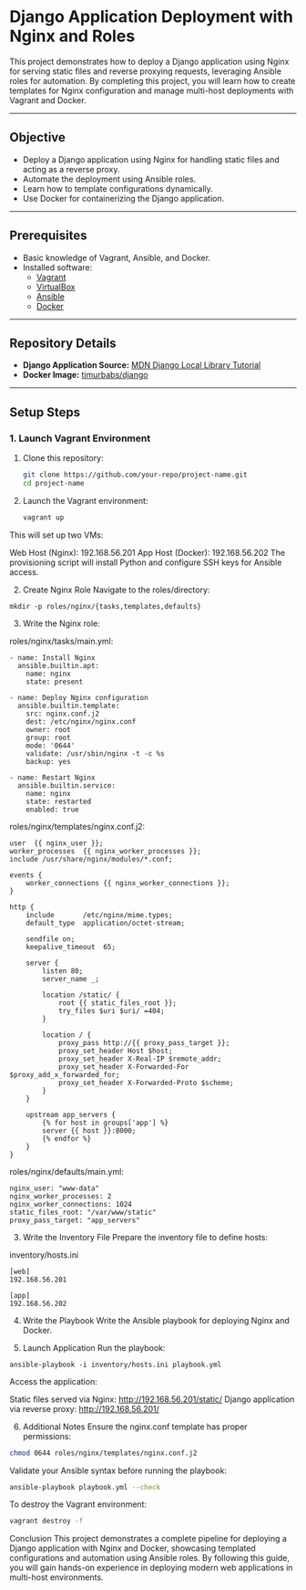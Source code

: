 # **Django Application Deployment with Nginx and Roles**

This project demonstrates how to deploy a Django application using Nginx for serving static files and reverse proxying requests, leveraging Ansible roles for automation. By completing this project, you will learn how to create templates for Nginx configuration and manage multi-host deployments with Vagrant and Docker.

---

## **Objective**

- Deploy a Django application using Nginx for handling static files and acting as a reverse proxy.
- Automate the deployment using Ansible roles.
- Learn how to template configurations dynamically.
- Use Docker for containerizing the Django application.

---

## **Prerequisites**

- Basic knowledge of Vagrant, Ansible, and Docker.
- Installed software:
  - [Vagrant](https://www.vagrantup.com/)
  - [VirtualBox](https://www.virtualbox.org/)
  - [Ansible](https://docs.ansible.com/)
  - [Docker](https://www.docker.com/)

---

## **Repository Details**

- **Django Application Source:** [MDN Django Local Library Tutorial](https://github.com/mdn/django-locallibrary-tutorial)
- **Docker Image:** [timurbabs/django](https://hub.docker.com/repository/docker/timurbabs/django)

---

## **Setup Steps**

### **1. Launch Vagrant Environment**

1. Clone this repository:
   ```bash
   git clone https://github.com/your-repo/project-name.git
   cd project-name
   ```

2. Launch the Vagrant environment:
   ```bash
   vagrant up
   ```

This will set up two VMs:

Web Host (Nginx): 192.168.56.201
App Host (Docker): 192.168.56.202
The provisioning script will install Python and configure SSH keys for Ansible access.

2. Create Nginx Role
Navigate to the roles/directory:
```
mkdir -p roles/nginx/{tasks,templates,defaults}
```

3. Write the Nginx role:

roles/nginx/tasks/main.yml:

```
- name: Install Nginx
  ansible.builtin.apt:
    name: nginx
    state: present

- name: Deploy Nginx configuration
  ansible.builtin.template:
    src: nginx.conf.j2
    dest: /etc/nginx/nginx.conf
    owner: root
    group: root
    mode: '0644'
    validate: /usr/sbin/nginx -t -c %s
    backup: yes

- name: Restart Nginx
  ansible.builtin.service:
    name: nginx
    state: restarted
    enabled: true
```

roles/nginx/templates/nginx.conf.j2:
```
user  {{ nginx_user }};
worker_processes  {{ nginx_worker_processes }};
include /usr/share/nginx/modules/*.conf;

events {
    worker_connections {{ nginx_worker_connections }};
}

http {
    include       /etc/nginx/mime.types;
    default_type  application/octet-stream;

    sendfile on;
    keepalive_timeout  65;

    server {
        listen 80;
        server_name _;

        location /static/ {
            root {{ static_files_root }};
            try_files $uri $uri/ =404;
        }

        location / {
            proxy_pass http://{{ proxy_pass_target }};
            proxy_set_header Host $host;
            proxy_set_header X-Real-IP $remote_addr;
            proxy_set_header X-Forwarded-For $proxy_add_x_forwarded_for;
            proxy_set_header X-Forwarded-Proto $scheme;
        }
    }

    upstream app_servers {
        {% for host in groups['app'] %}
        server {{ host }}:8000;
        {% endfor %}
    }
}
```

roles/nginx/defaults/main.yml:
```
nginx_user: "www-data"
nginx_worker_processes: 2
nginx_worker_connections: 1024
static_files_root: "/var/www/static"
proxy_pass_target: "app_servers"
```

3. Write the Inventory File
Prepare the inventory file to define hosts:

inventory/hosts.ini

```
[web]
192.168.56.201

[app]
192.168.56.202
```

4. Write the Playbook
Write the Ansible playbook for deploying Nginx and Docker.

5. Launch Application
Run the playbook:
```
ansible-playbook -i inventory/hosts.ini playbook.yml
```

Access the application:

Static files served via Nginx: http://192.168.56.201/static/
Django application via reverse proxy: http://192.168.56.201/

6. Additional Notes
Ensure the nginx.conf template has proper permissions:

```bash
chmod 0644 roles/nginx/templates/nginx.conf.j2
```
Validate your Ansible syntax before running the playbook:

```bash
ansible-playbook playbook.yml --check
```
To destroy the Vagrant environment:

```bash
vagrant destroy -f
```

Conclusion
This project demonstrates a complete pipeline for deploying a Django application with Nginx and Docker, showcasing templated configurations and automation using Ansible roles. By following this guide, you will gain hands-on experience in deploying modern web applications in multi-host environments.